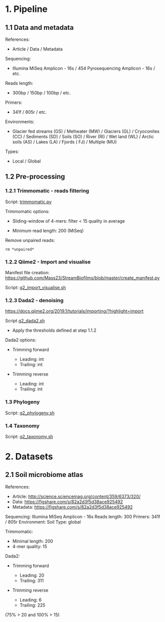 # 1. Pipeline
## 1.1 Data and metadata
References:
- Article / Data / Metadata

Sequencing: 
  - Illumina MiSeq Amplicon - 16s / 454 Pyrosequencing Amplicon - 16s / etc.
  
Reads length:
  - 300bp / 150bp / 100bp / etc.
  
Primers: 
  - 341f / 805r / etc.

Environments:
  - Glacier fed streams (GS) / Meltwater (MW) / Glaciers (GL) / Cryoconites (CC) / Sediments (SD) / Soils (SO) / River (RI) / Wet land (WL) / Arctic soils (AS) / Lakes (LA) / Fjords ( FJ) / Multiple (MU)
 
Types:
  - Local / Global

## 1.2 Pre-processing
### 1.2.1 Trimmomatic - reads filtering
Script: [trimmomatic.py](https://github.com/Mass23/StreamBiofilms/blob/master/trimmomatic.py)

Trimmomatic options:

- Sliding-window of 4-mers: filter < 15 quality in average

- Minimum read length: 200 (MiSeq)

Remove unpaired reads:
```
rm *unpaired*
```

### 1.2.2 Qiime2 - Import and visualise
Manifest file creation: https://github.com/Mass23/StreamBiofilms/blob/master/create_manifest.py

Script: [q2_import_visualise.sh](https://github.com/Mass23/StreamBiofilms/blob/master/q2_import_visualise.sh)

### 1.2.3 Dada2 - denoising
https://docs.qiime2.org/2019.1/tutorials/importing/?highlight=import

Script [q2_dada2.sh](https://github.com/Mass23/StreamBiofilms/blob/master/q2_dada2.sh)
- Apply the thresholds defined at step 1.1.2

Dada2 options:

- Trimming forward
    - Leading:  int
    - Trailing: int
    
- Trimming reverse
    - Leading:  int
    - Trailing: int

### 1.3 Phylogeny
Script: [q2_phylogeny.sh](https://github.com/Mass23/StreamBiofilms/blob/master/q2_phylogeny.sh)

### 1.4 Taxonomy
Script: [q2_taxonomy.sh](https://github.com/Mass23/StreamBiofilms/blob/master/q2_phylogeny.sh)

# 2. Datasets
## 2.1 Soil microbiome atlas
References:
- Article: http://science.sciencemag.org/content/359/6373/320/
- Data: https://figshare.com/s/82a2d3f5d38ace925492
- Metadata: https://figshare.com/s/82a2d3f5d38ace925492

Sequencing: Illumina MiSeq Amplicon - 16s
Reads length: 300
Primers: 341f / 805r
Environment: Soil
Type: global

Trimmomatic:
- Minimal length: 200
- 4-mer quality: 15

Dada2:
- Trimming forward
    - Leading: 20
    - Trailing: 311
    
- Trimming reverse
    - Leading: 6
    - Trailing: 225

(75% > 20 and 100% > 15)
